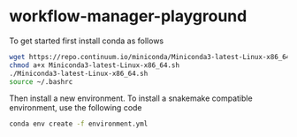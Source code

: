 # workflow-manager-playground

To get started first install conda as follows

```bash
wget https://repo.continuum.io/miniconda/Miniconda3-latest-Linux-x86_64.sh
chmod a+x Miniconda3-latest-Linux-x86_64.sh
./Miniconda3-latest-Linux-x86_64.sh
source ~/.bashrc
```

Then install a new environment.  To install a snakemake compatible environment, use the following code
```bash
conda env create -f environment.yml
```
